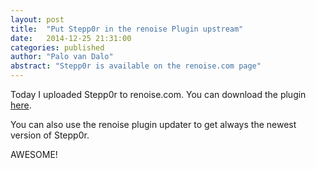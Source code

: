```yaml
---
layout: post
title:  "Put Stepp0r in the renoise Plugin upstream"
date:   2014-12-25 21:31:00
categories: published
author: "Palo van Dalo"
abstract: "Stepp0r is available on the renoise.com page"
---
```


Today I uploaded Stepp0r to renoise.com. You can download the plugin [here](http://renoise.com/node/779).

You can also use the renoise plugin updater to get always the newest version of Stepp0r.

AWESOME!